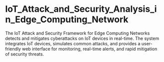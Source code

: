 # IoT_Attack_and_Security_Analysis_in_Edge_Computing_Network
The IoT Attack and Security Framework for Edge Computing Networks detects and mitigates cyberattacks on IoT devices in real-time. The system integrates IoT devices, simulates common attacks, and provides a user-friendly web interface for monitoring, real-time alerts, and rapid mitigation of security threats.
